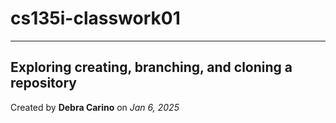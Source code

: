 # cs135i-classwork01
------------------------
## Exploring creating, branching, and cloning a repository

Created by **Debra Carino** on *Jan 6, 2025*
